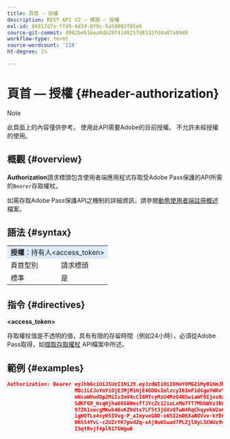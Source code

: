 ```yaml
---
title: 頁首 — 授權
description: REST API V2 — 標題 — 授權
exl-id: 86917d7e-ffd9-4d34-8f9c-5a50083f85e6
source-git-commit: d982beb16ea0db29f41d0257d8332fd4a07a84d8
workflow-type: tm+mt
source-wordcount: '118'
ht-degree: 1%

---
```



# 頁首 — 授權 {#header-authorization}

>[!NOTE]
>
> 此頁面上的內容僅供參考。 使用此API需要Adobe的目前授權。 不允許未經授權的使用。

## 概觀 {#overview}

<b>Authorization</b>請求標頭包含使用者端應用程式存取受Adobe Pass保護的API所需的`Bearer`存取權杖。

如需存取Adobe Pass保護API之機制的詳細資訊，請參閱[動態使用者端註冊概述](../../../rest-api-dcr/dynamic-client-registration-overview.md)檔案。

## 語法 {#syntax}

<table>
   <tr>
      <td style="background-color: #DEEBFF;" colspan="2"><b>授權</b>：持有人&lt;access_token&gt;</td>
   </tr>
   <tr>
      <td>頁首型別</td>
      <td>請求標頭</td>
   </tr>
   <tr>
      <td>標準</td>
      <td>是</td>
   </tr>
</table>

## 指令 {#directives}

<b>&lt;access_token></b>

存取權杖值是不透明的值，具有有限的存留時間（例如24小時），必須從Adobe Pass取得，如[擷取存取權杖](../../../rest-api-dcr/apis/dynamic-client-registration-apis-retrieve-access-token.md) API檔案中所述。

## 範例 {#examples}

```JSON
Authorization: Bearer eyJhbGciOiJSUzI1NiJ9.eyJzdWIiOiI0NmY0MGZiMy01NmJkLTQyYTktOTExYS02YmZmNmEyZmY0
                      MDciLCJuYmYiOjE3MjM1NjE4ODUsImlzcyI6ImF1dGguYWRvYmUuY29tIiwic2NvcGVzIjoiYXBpO
                      mNsaWVudDp2MiIsImV4cCI6MTcyMzU4MzQ4NSwiaWF0IjoxNzIzNTYxODg1fQ.aZUZqwN2fCqNXgX
                      SdKFG9_HcqHjha66G6HmsfTJYcZc12iuLxMu7TT7MbhWVz3kW1jRqgJv8PHhrFSBL5_dgJ1PRSuDg
                      97ZK1secgMKwk46vKZVdtx7LF5t3jGVzQTwN4RqChqyvkW2o67KxVk5xarwJtwB2fwhX_732CYDcv
                      1gWOTLx4xyH5IVvg-P_aImyveG0D-x65I2nOKXaROVvv-kYE6B9OQv_-JBGj72R_yS2AyJQC0R_im
                      0h5S4YvL-c2UZrYK7pvdZq-xAj0uW1wad7PLZjl8yL5CWUz9vzQk2Cmj8adsydjb0u0P3aFrJ0HE9
                      ISqtRvjf4plR1TGWgw6
```
